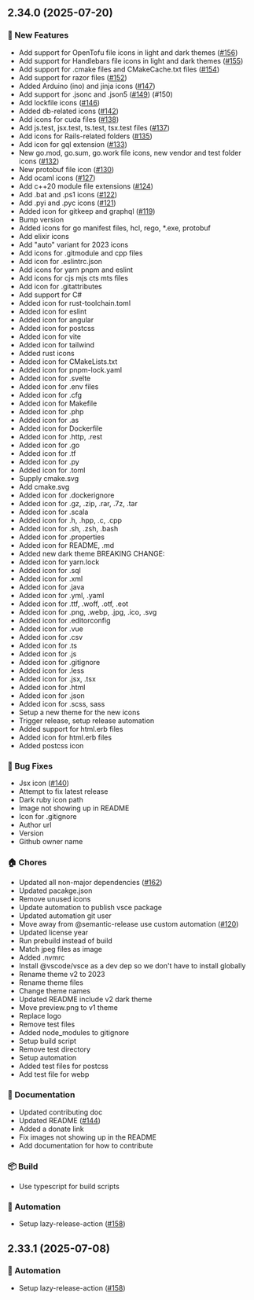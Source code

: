 ## 2.34.0 (2025-07-20)

### 🚀 New Features
- Add support for OpenTofu file icons in light and dark themes ([#156](https://github.com/cadamsdev/vscode-jetbrains-icon-theme/pull/156))
- Add support for Handlebars file icons in light and dark themes ([#155](https://github.com/cadamsdev/vscode-jetbrains-icon-theme/pull/155))
- Add support for .cmake files and CMakeCache.txt files ([#154](https://github.com/cadamsdev/vscode-jetbrains-icon-theme/pull/154))
- Add support for razor files ([#152](https://github.com/cadamsdev/vscode-jetbrains-icon-theme/pull/152))
- Added Arduino (ino) and jinja icons ([#147](https://github.com/cadamsdev/vscode-jetbrains-icon-theme/pull/147))
- Add support for .jsonc and .json5 ([#149](https://github.com/cadamsdev/vscode-jetbrains-icon-theme/pull/149)) (#150)
- Add lockfile icons ([#146](https://github.com/cadamsdev/vscode-jetbrains-icon-theme/pull/146))
- Added db-related icons ([#142](https://github.com/cadamsdev/vscode-jetbrains-icon-theme/pull/142))
- Add icons for cuda files ([#138](https://github.com/cadamsdev/vscode-jetbrains-icon-theme/pull/138))
- Add js.test, jsx.test, ts.test, tsx.test files ([#137](https://github.com/cadamsdev/vscode-jetbrains-icon-theme/pull/137))
- Add icons for Rails-related folders ([#135](https://github.com/cadamsdev/vscode-jetbrains-icon-theme/pull/135))
- Add icon for gql extension ([#133](https://github.com/cadamsdev/vscode-jetbrains-icon-theme/pull/133))
- New go.mod, go.sum, go.work file icons, new vendor and test folder icons ([#132](https://github.com/cadamsdev/vscode-jetbrains-icon-theme/pull/132))
- New protobuf file icon ([#130](https://github.com/cadamsdev/vscode-jetbrains-icon-theme/pull/130))
- Add ocaml icons ([#127](https://github.com/cadamsdev/vscode-jetbrains-icon-theme/pull/127))
- Add c++20 module file extensions ([#124](https://github.com/cadamsdev/vscode-jetbrains-icon-theme/pull/124))
- Add .bat and .ps1 icons ([#122](https://github.com/cadamsdev/vscode-jetbrains-icon-theme/pull/122))
- Add .pyi and .pyc icons ([#121](https://github.com/cadamsdev/vscode-jetbrains-icon-theme/pull/121))
- Added icon for gitkeep and graphql ([#119](https://github.com/cadamsdev/vscode-jetbrains-icon-theme/pull/119))
- Bump version
- Added icons for go manifest files, hcl, rego, *.exe, protobuf
- Add elixir icons
- Add "auto" variant for 2023 icons
- Add icons for .gitmodule and cpp files
- Add icon for .eslintrc.json
- Add icons for yarn pnpm and eslint
- Add icons for cjs mjs cts mts files
- Add icon for .gitattributes
- Add support for C#
- Added icon for rust-toolchain.toml
- Added icon for eslint
- Added icon for angular
- Added icon for postcss
- Added icon for vite
- Added icon for tailwind
- Added rust icons
- Added icon for CMakeLists.txt
- Added icon for pnpm-lock.yaml
- Added icon for .svelte
- Added icon for .env files
- Added icon for .cfg
- Added icon for Makefile
- Added icon for .php
- Added icon for .as
- Added icon for Dockerfile
- Added icon for .http, .rest
- Added icon for .go
- Added icon for .tf
- Added icon for .py
- Added icon for .toml
- Supply cmake.svg
- Add cmake.svg
- Added icon for .dockerignore
- Added icon for .gz, .zip, .rar, .7z, .tar
- Added icon for .scala
- Added icon for .h, .hpp, .c, .cpp
- Added icon for .sh, .zsh, .bash
- Added icon for .properties
- Added icon for README, .md
- Added new dark theme BREAKING CHANGE:
- Added icon for yarn.lock
- Added icon for .sql
- Added icon for .xml
- Added icon for .java
- Added icon for .yml, .yaml
- Added icon for .ttf, .woff, .otf, .eot
- Added icon for .png, .webp, .jpg, .ico, .svg
- Added icon for .editorconfig
- Added icon for .vue
- Added icon for .csv
- Added icon for .ts
- Added icon for .js
- Added icon for .gitignore
- Added icon for .less
- Added icon for .jsx, .tsx
- Added icon for .html
- Added icon for .json
- Added icon for .scss, sass
- Setup a new theme for the new icons
- Trigger release, setup release automation
- Added support for html.erb files
- Added icon for html.erb files
- Added postcss icon

### 🐛 Bug Fixes
- Jsx icon ([#140](https://github.com/cadamsdev/vscode-jetbrains-icon-theme/pull/140))
- Attempt to fix latest release
- Dark ruby icon path
- Image not showing up in README
- Icon for .gitignore
- Author url
- Version
- Github owner name

### 🏠 Chores
- Updated all non-major dependencies ([#162](https://github.com/cadamsdev/vscode-jetbrains-icon-theme/pull/162))
- Updated pacakge.json
- Remove unused icons
- Update automation to publish vsce package
- Updated automation git user
- Move away from @semantic-release use custom automation ([#120](https://github.com/cadamsdev/vscode-jetbrains-icon-theme/pull/120))
- Updated license year
- Run prebuild instead of build
- Match jpeg files as image
- Added .nvmrc
- Install @vscode/vsce as a dev dep so we don't have to install globally
- Rename theme v2 to 2023
- Rename theme files
- Change theme names
- Updated README include v2 dark theme
- Move preview.png to v1 theme
- Replace logo
- Remove test files
- Added node_modules to gitignore
- Setup build script
- Remove test directory
- Setup automation
- Added test files for postcss
- Add test file for webp

### 📖 Documentation
- Updated contributing doc
- Updated README ([#144](https://github.com/cadamsdev/vscode-jetbrains-icon-theme/pull/144))
- Added a donate link
- Fix images not showing up in the README
- Add documentation for how to contribute

### 📦 Build
- Use typescript for build scripts

### 🤖 Automation
- Setup lazy-release-action ([#158](https://github.com/cadamsdev/vscode-jetbrains-icon-theme/pull/158))


## 2.33.1 (2025-07-08)

### 🤖 Automation
- Setup lazy-release-action ([#158](https://github.com/cadamsdev/vscode-jetbrains-icon-theme/pull/158))

